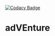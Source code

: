 [![Codacy Badge](https://api.codacy.com/project/badge/Grade/1efec129df664c6f8d3e9fd0043288d8)](https://www.codacy.com/manual/Mattis6666/adVEnture?utm_source=github.com&amp;utm_medium=referral&amp;utm_content=Mattis6666/adVEnture&amp;utm_campaign=Badge_Grade)

# adVEnture

